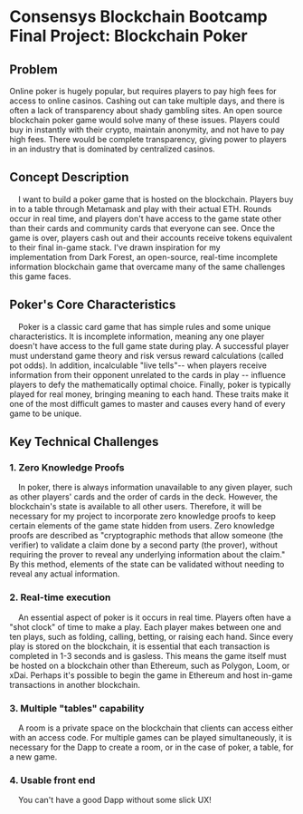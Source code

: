 # Consensys Blockchain Bootcamp Final Project: Blockchain Poker

## Problem

Online poker is hugely popular, but requires players to pay high fees for access to online casinos. Cashing out can take multiple days, and there is often a lack of transparency about shady gambling sites. An open source blockchain poker game would solve many of these issues. Players could buy in instantly with their crypto, maintain anonymity, and not have to pay high fees. There would be complete transparency, giving power to players in an industry that is dominated by centralized casinos.

## Concept Description

    I want to build a poker game that is hosted on the blockchain. Players buy in to a table through Metamask and play with their actual ETH. Rounds occur in real time, and players don't have access to the game state other than their cards and community cards that everyone can see. Once the game is over, players cash out and their accounts receive tokens equivalent to their final in-game stack. I've drawn inspiration for my implementation from Dark Forest, an open-source, real-time incomplete information blockchain game that overcame many of the same challenges this game faces.

## Poker's Core Characteristics

    Poker is a classic card game that has simple rules and some unique characteristics. It is incomplete information, meaning any one player doesn't have access to the full game state during play. A successful player must understand game theory and risk versus reward calculations (called pot odds). In addition, incalculable "live tells"-- when players receive information from their opponent unrelated to the cards in play -- influence players to defy the mathematically optimal choice. Finally, poker is typically played for real money, bringing meaning to each hand. These traits make it one of the most difficult games to master and causes every hand of every game to be unique. 

## Key Technical Challenges

### 1. Zero Knowledge Proofs

    In poker, there is always information unavailable to any given player, such as other players' cards and the order of cards in the deck. However, the blockchain's state is available to all other users. Therefore, it will be necessary for my project to incorporate zero knowledge proofs to keep certain elements of the game state hidden from users. Zero knowledge proofs are described as "cryptographic methods that allow someone (the verifier) to validate a claim done by a second party (the prover), without requiring the prover to reveal any underlying information about the claim." By this method, elements of the state can be validated without needing to reveal any actual information.

### 2. Real-time execution

    An essential aspect of poker is it occurs in real time. Players often have a "shot clock" of time to make a play. Each player makes between one and ten plays, such as folding, calling, betting, or raising each hand. Since every play is stored on the blockchain, it is essential that each transaction is completed in 1-3 seconds and is gasless. This means the game itself must be hosted on a blockchain other than Ethereum, such as Polygon, Loom, or xDai. Perhaps it's possible to begin the game in Ethereum and host in-game transactions in another blockchain.

### 3. Multiple "tables" capability

    A room is a private space on the blockchain that clients can access either with an access code. For multiple games can be played simultaneously, it is necessary for the Dapp to create a room, or in the case of poker, a table, for a new game.

### 4. Usable front end

    You can't have a good Dapp without some slick UX!
